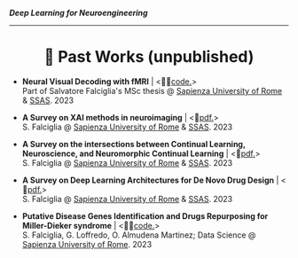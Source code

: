 ***Deep Learning for Neuroengineering***

---

<div align="center">

# 👷 Past Works (unpublished)

</div>

- **Neural Visual Decoding with fMRI** | <👨‍💻[code.](https://github.com/falciglia/Sapienza-Rome/tree/main/Neural%20Visual%20Decoding%20with%20fMRI)><br>
  Part of Salvatore Falciglia's MSc thesis @ [Sapienza University of Rome](https://www.uniroma1.it/it/pagina-strutturale/home) & [SSAS](https://web.uniroma1.it/sssas/). 2023

- **A Survey on XAI methods in neuroimaging** | <📑[pdf.](https://github.com/falciglia/falciglia/blob/main/Projects/A_Survey_on_XAI_methods_in_neuroimaging.pdf)><br>
  S. Falciglia @ [Sapienza University of Rome](https://www.uniroma1.it/it/pagina-strutturale/home) & [SSAS](https://web.uniroma1.it/sssas/). 2023

- **A Survey on the intersections between Continual Learning, Neuroscience, and Neuromorphic Continual Learning** | <📑[pdf.](https://github.com/falciglia/falciglia/blob/main/Projects/A_Survey_on_the_intersections_between_Continual_Learning__Neuroscience__and_Neuromorphic_Continual_Learning.pdf)><br>
  S. Falciglia @ [Sapienza University of Rome](https://www.uniroma1.it/it/pagina-strutturale/home) & [SSAS](https://web.uniroma1.it/sssas/). 2023

- **A Survey on Deep Learning Architectures for De Novo Drug Design** | <📑[pdf.](https://github.com/falciglia/falciglia/blob/main/Projects/A_Survey_on_Deep_Learning_Architectures_for_De_Novo_Drug_Design.pdf)><br>
  S. Falciglia @ [Sapienza University of Rome](https://www.uniroma1.it/it/pagina-strutturale/home) & [SSAS](https://web.uniroma1.it/sssas/). 2023

- **Putative Disease Genes Identification and Drugs Repurposing for Miller-Dieker syndrome** | <👨‍💻[code.](https://github.com/falciglia/Bioinformatics-and-Network-Medicine/tree/main/Miller-Dieker%20syndrome)><br>
  S. Falciglia, G. Loffredo, O. Almudena Martinez; Data Science @ [Sapienza University of Rome](https://www.uniroma1.it/it/pagina-strutturale/home). 2023
